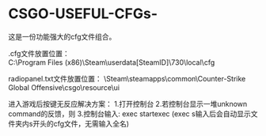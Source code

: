 # CSGO-USEFUL-CFGs-
这是一份功能强大的cfg文件组合。


.cfg文件放置位置：  
C:\Program Files (x86)\Steam\userdata\[SteamID]\730\local\cfg
									
radiopanel.txt文件放置位置：
\Steam\steamapps\common\Counter-Strike Global Offensive\csgo\resource\ui



进入游戏后按键无反应解决方案：
1.打开控制台
2.若控制台显示一堆unknown command的反馈，则
3.控制台输入: exec startexec (exec s输入后会自动显示文件夹内s开头的cfg文件，无需输入全名)
